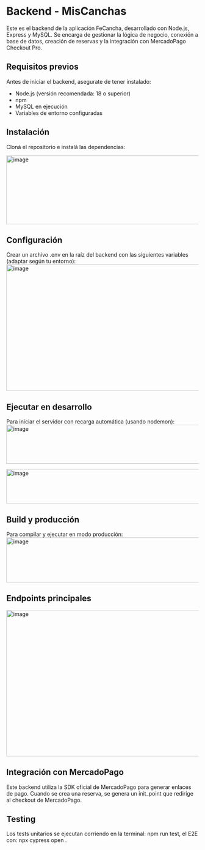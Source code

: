 # Backend - MisCanchas

Este es el backend de la aplicación FeCancha, desarrollado con Node.js, Express y MySQL.
Se encarga de gestionar la lógica de negocio, conexión a base de datos, creación de reservas y la integración con MercadoPago Checkout Pro.

## Requisitos previos
Antes de iniciar el backend, asegurate de tener instalado:

- Node.js (versión recomendada: 18 o superior)
- npm
- MySQL en ejecución
- Variables de entorno configuradas

## Instalación
Cloná el repositorio e instalá las dependencias:

<img width="960" height="180" alt="image" src="https://github.com/user-attachments/assets/c4a79760-9857-4882-aacf-666f23d4ffa4" />

## Configuración
Crear un archivo .env en la raíz del backend con las siguientes variables (adaptar según tu entorno):
<img width="730" height="331" alt="image" src="https://github.com/user-attachments/assets/b1582d2a-c9c4-4822-bd7d-eb5235ce1f63" />

## Ejecutar en desarrollo
Para iniciar el servidor con recarga automática (usando nodemon):
<img width="761" height="102" alt="image" src="https://github.com/user-attachments/assets/20b4d335-825c-4b17-aa48-49752a474e09" />

<img width="736" height="90" alt="image" src="https://github.com/user-attachments/assets/853b29ea-48e6-49e1-9137-13dcff9fe999" />

## Build y producción
Para compilar y ejecutar en modo producción:
<img width="757" height="118" alt="image" src="https://github.com/user-attachments/assets/0a60bd2a-5f95-4221-b9c5-b2ccdb90966d" />

## Endpoints principales
<img width="928" height="383" alt="image" src="https://github.com/user-attachments/assets/a349dd4c-6afc-41e8-8308-9acbb75dc7e5" />

## Integración con MercadoPago
Este backend utiliza la SDK oficial de MercadoPago para generar enlaces de pago.
Cuando se crea una reserva, se genera un init_point que redirige al checkout de MercadoPago.

## Testing
Los tests unitarios se ejecutan corriendo en la terminal: npm run test, el E2E con: npx cypress open .

